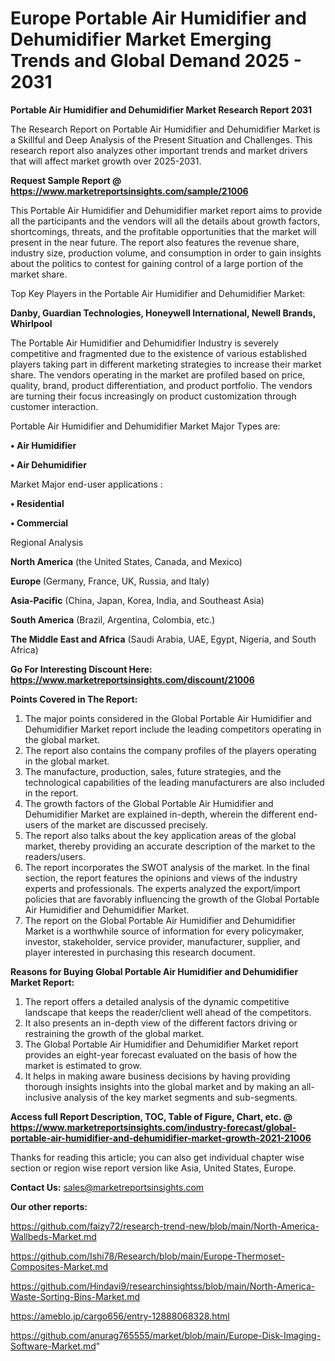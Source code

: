 # Europe Portable Air Humidifier and Dehumidifier Market Emerging Trends and Global Demand 2025 - 2031

<strong>Portable Air Humidifier and Dehumidifier Market Research Report 2031</strong>

The Research Report on Portable Air Humidifier and Dehumidifier Market is a Skillful and Deep Analysis of the Present Situation and Challenges. This research report also analyzes other important trends and market drivers that will affect market growth over 2025-2031.

<strong>Request Sample Report @ <a href=https://www.marketreportsinsights.com/sample/21006>https://www.marketreportsinsights.com/sample/21006</a></strong>

This Portable Air Humidifier and Dehumidifier market report aims to provide all the participants and the vendors will all the details about growth factors, shortcomings, threats, and the profitable opportunities that the market will present in the near future. The report also features the revenue share, industry size, production volume, and consumption in order to gain insights about the politics to contest for gaining control of a large portion of the market share.

Top Key Players in the Portable Air Humidifier and Dehumidifier Market:

<strong>Danby, Guardian Technologies, Honeywell International, Newell Brands, Whirlpool</strong>

The Portable Air Humidifier and Dehumidifier Industry is severely competitive and fragmented due to the existence of various established players taking part in different marketing strategies to increase their market share. The vendors operating in the market are profiled based on price, quality, brand, product differentiation, and product portfolio. The vendors are turning their focus increasingly on product customization through customer interaction.

Portable Air Humidifier and Dehumidifier Market Major Types are:

<strong>• Air Humidifier

• Air Dehumidifier</strong>

Market Major end-user applications :

<strong>• Residential

• Commercial</strong>

Regional Analysis

</u><strong><b>North America</b></strong> (the United States, Canada, and Mexico)

<strong><b>Europe </b></strong>(Germany, France, UK, Russia, and Italy)

<strong><b>Asia-Pacific</b></strong> (China, Japan, Korea, India, and Southeast Asia)

<strong><b>South America</b></strong> (Brazil, Argentina, Colombia, etc.)

<strong><b>The Middle East and Africa</b></strong> (Saudi Arabia, UAE, Egypt, Nigeria, and South Africa)

<strong>Go For Interesting Discount Here: <a href=https://www.marketreportsinsights.com/discount/21006>https://www.marketreportsinsights.com/discount/21006</a></strong>

<strong>Points Covered in The Report:</strong>
<ol>
  <li>The major points considered in the Global Portable Air Humidifier and Dehumidifier Market report include the leading competitors operating in the global market.</li>
  <li>The report also contains the company profiles of the players operating in the global market.</li>
  <li>The manufacture, production, sales, future strategies, and the technological capabilities of the leading manufacturers are also included in the report.</li>
  <li>The growth factors of the Global Portable Air Humidifier and Dehumidifier Market are explained in-depth, wherein the different end-users of the market are discussed precisely.</li>
  <li>The report also talks about the key application areas of the global market, thereby providing an accurate description of the market to the readers/users.</li>
  <li>The report incorporates the SWOT analysis of the market. In the final section, the report features the opinions and views of the industry experts and professionals. The experts analyzed the export/import policies that are favorably influencing the growth of the Global Portable Air Humidifier and Dehumidifier Market.</li>
  <li>The report on the Global Portable Air Humidifier and Dehumidifier Market is a worthwhile source of information for every policymaker, investor, stakeholder, service provider, manufacturer, supplier, and player interested in purchasing this research document.</li>
</ol>
<strong>Reasons for Buying Global Portable Air Humidifier and Dehumidifier Market Report:</strong>

<ol>
  <li>The report offers a detailed analysis of the dynamic competitive landscape that keeps the reader/client well ahead of the competitors.</li>
  <li>It also presents an in-depth view of the different factors driving or restraining the growth of the global market.</li>
  <li>The Global Portable Air Humidifier and Dehumidifier Market report provides an eight-year forecast evaluated on the basis of how the market is estimated to grow.</li>
  <li>It helps in making aware business decisions by having providing thorough insights insights into the global market and by making an all-inclusive analysis of the key market segments and sub-segments.</li>
</ol>
<strong>Access full Report Description, TOC, Table of Figure, Chart, etc. @ <a href=https://www.marketreportsinsights.com/industry-forecast/global-portable-air-humidifier-and-dehumidifier-market-growth-2021-21006>https://www.marketreportsinsights.com/industry-forecast/global-portable-air-humidifier-and-dehumidifier-market-growth-2021-21006</a></strong>


Thanks for reading this article; you can also get individual chapter wise section or region wise report version like Asia, United States, Europe.

<strong>Contact Us:</strong>
sales@marketreportsinsights.com

<strong>Our other reports:</strong>

<a href=https://github.com/faizy72/research-trend-new/blob/main/North-America-Wallbeds-Market.md>https://github.com/faizy72/research-trend-new/blob/main/North-America-Wallbeds-Market.md</a>

<a href=https://github.com/Ishi78/Research/blob/main/Europe-Thermoset-Composites-Market.md>https://github.com/Ishi78/Research/blob/main/Europe-Thermoset-Composites-Market.md</a>

<a href=https://github.com/Hindavi9/researchinsightss/blob/main/North-America-Waste-Sorting-Bins-Market.md>https://github.com/Hindavi9/researchinsightss/blob/main/North-America-Waste-Sorting-Bins-Market.md</a>

<a href=https://ameblo.jp/cargo656/entry-12888068328.html>https://ameblo.jp/cargo656/entry-12888068328.html</a>

<a href=https://github.com/anurag765555/market/blob/main/Europe-Disk-Imaging-Software-Market.md>https://github.com/anurag765555/market/blob/main/Europe-Disk-Imaging-Software-Market.md</a>"
